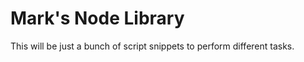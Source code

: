 Mark's Node Library
====

This will be just a bunch of script snippets to perform different tasks.

